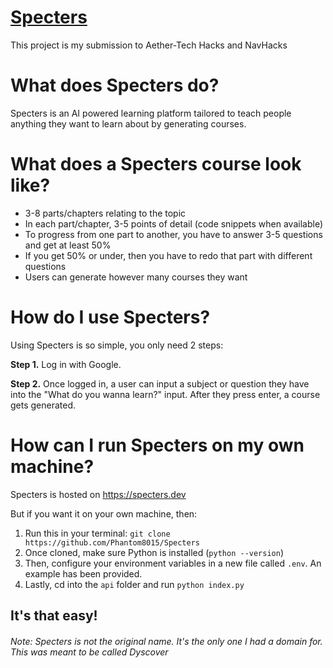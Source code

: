 # [Specters](https://specters.dev)

This project is my submission to Aether-Tech Hacks and NavHacks

# What does Specters do?

Specters is an AI powered learning platform tailored to teach people anything they want to learn about by generating courses.

# What does a Specters course look like?

- 3-8 parts/chapters relating to the topic
- In each part/chapter, 3-5 points of detail (code snippets when available)
- To progress from one part to another, you have to answer 3-5 questions and get at least 50%
- If you get 50% or under, then you have to redo that part with different questions
- Users can generate however many courses they want

# How do I use Specters?

Using Specters is so simple, you only need 2 steps:

**Step 1.**
Log in with Google.

**Step 2.**
Once logged in, a user can input a subject or question they have into the "What do you wanna learn?" input.
After they press enter, a course gets generated.

# How can I run Specters on my own machine?

Specters is hosted on https://specters.dev

But if you want it on your own machine, then:

1. Run this in your terminal: `git clone https://github.com/Phantom8015/Specters`
2. Once cloned, make sure Python is installed (`python --version`)
3. Then, configure your environment variables in a new file called `.env`. An example has been provided.
4. Lastly, cd into the `api` folder and run `python index.py`

## It's that easy!

###### Note: Specters is not the original name. It's the only one I had a domain for. This was meant to be called Dyscover
